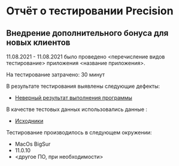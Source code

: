 # Отчёт о тестировании Precision

## Внедрение дополнительного бонуса для новых клиентов

11.08.2021 - 11.08.2021 было проведено <перечисление видов тестирование> приложения <название приложения>.

На тестирование затрачено: 30 минут

В результате тестирования выявлены следующие дефекты:
* [Неверный результат выполнения программы](https://github.com/IvanBurk/QA_DZ_2_2/issues/1)



В качестве тестовых данных использовались данные :
* [Исходники](https://github.com/netology-code/javaqa-homeworks/tree/master/programming)


Тестирование производилось в следующем окружении:
* MacOs BigSur
* 11.0.10
* <другое ПО, при необходимости>
